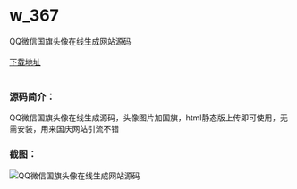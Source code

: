 # w_367
QQ微信国旗头像在线生成网站源码
<br/></br>
[下载地址](https://www.uuid2.com/367.html "下载地址")
<br/></br>
<h3>源码简介：</h3>
<p>QQ微信国旗头像在线生成源码，头像图片加国旗，html静态版上传即可使用，无需安装，用来国庆网站引流不错<p>
<h3>截图：</h3>
<img src="https://www.uuid2.com/wp-content/uploads/img/202105/b4311bd106.jpg" alt="QQ微信国旗头像在线生成网站源码">
